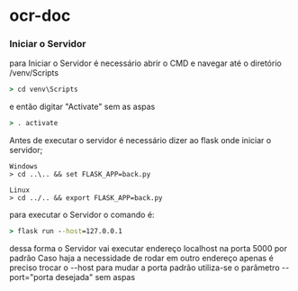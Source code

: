 # ocr-doc

### Iniciar o Servidor

para Iniciar o Servidor é necessário abrir o CMD e navegar até o diretório /venv/Scripts
```cmd
> cd venv\Scripts
```
e então digitar "Activate" sem as aspas
```cmd
> . activate
```

Antes de executar o servidor é necessário dizer ao flask onde iniciar o servidor;
```
Windows
> cd ..\.. && set FLASK_APP=back.py

Linux
> cd ../.. && export FLASK_APP=back.py
```
para executar o Servidor o comando é:
```cmd
> flask run --host=127.0.0.1
```
dessa forma o Servidor vai executar endereço localhost na porta 5000 por padrão
Caso haja a necessidade de rodar em outro endereço apenas é preciso trocar o --host
para mudar a porta padrão utiliza-se o parâmetro --port="porta desejada" sem aspas
